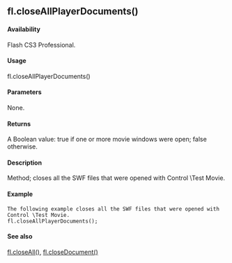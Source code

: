 ## fl.closeAllPlayerDocuments()

#### Availability

Flash CS3 Professional.

#### Usage

fl.closeAllPlayerDocuments()

#### Parameters

None.

#### Returns

A Boolean value: true if one or more movie windows were open; false otherwise.

#### Description

Method; closes all the SWF files that were opened with Control \Test Movie.

#### Example

```
The following example closes all the SWF files that were opened with Control \Test Movie.
fl.closeAllPlayerDocuments();

```
#### See also

[fl.closeAll()](#_bookmark459), [fl.closeDocument()](#fl.closeDocument())

<span id="fl.closeDocument()" class="anchor"></span>
